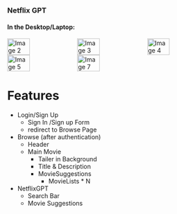 ### Netflix GPT

#### In the Desktop/Laptop:
<div style="display: flex; flex-wrap: wrap;">

  <img src="https://github.com/shubhanshurav/Netflix-GPT/assets/87806305/3d09a3e7-e078-4f0c-a17e-d3cff0f72799" style="width: 32%;" alt="Image 2">





  
  <img src="https://private-user-images.githubusercontent.com/72153827/282772709-c575eee1-5c7b-4c4e-a866-b64b25ffa5e2.PNG?" style="width: 32%;" alt="Image 3">
  <img src="https://github.com/shubhanshurav/Netflix-GPT/assets/87806305/240effe1-2a55-4c89-a5a9-582a0ee86047" style="width: 32%;" alt="Image 4">
  <img src="https://github.com/shubhanshurav/Netflix-GPT/assets/87806305/8861533b-b5c4-482a-ab89-75cf4cdbe32d" style="width: 32%;" alt="Image 5">
  
  <img src="https://github.com/shubhanshurav/Netflix-GPT/assets/87806305/69248c64-dd98-403c-976b-36c25b773d97" style="width: 32%;" alt="Image 7">
</div>



# Features
- Login/Sign Up
    - Sign In /Sign up Form
    - redirect to Browse Page
- Browse (after authentication)
    - Header
    - Main Movie
        - Tailer in Background
        - Title & Description
        - MovieSuggestions
            - MovieLists * N 
- NetflixGPT
    - Search Bar
    - Movie Suggestions



<!-- ### Project Setup
- Before starting the project please add .env file and add TMDB and OPENAI KEY into it. -->
